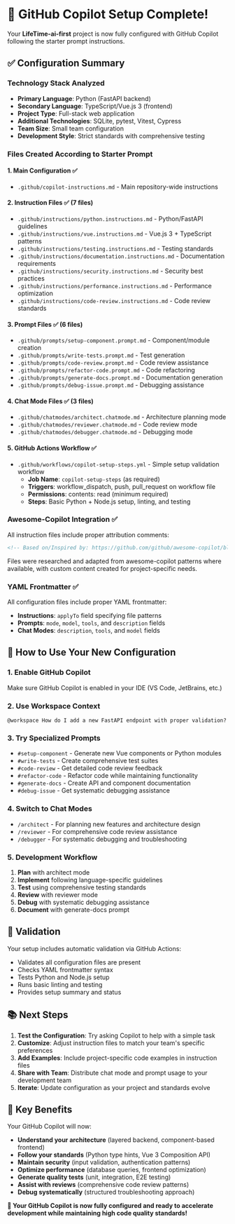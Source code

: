 # 🎉 GitHub Copilot Setup Complete!

Your **LifeTime-ai-first** project is now fully configured with GitHub Copilot following the starter prompt instructions.

## ✅ Configuration Summary

### Technology Stack Analyzed
- **Primary Language**: Python (FastAPI backend)
- **Secondary Language**: TypeScript/Vue.js 3 (frontend)
- **Project Type**: Full-stack web application
- **Additional Technologies**: SQLite, pytest, Vitest, Cypress
- **Team Size**: Small team configuration
- **Development Style**: Strict standards with comprehensive testing

### Files Created According to Starter Prompt

#### 1. Main Configuration ✅
- `.github/copilot-instructions.md` - Main repository-wide instructions

#### 2. Instruction Files ✅ (7 files)
- `.github/instructions/python.instructions.md` - Python/FastAPI guidelines
- `.github/instructions/vue.instructions.md` - Vue.js 3 + TypeScript patterns
- `.github/instructions/testing.instructions.md` - Testing standards
- `.github/instructions/documentation.instructions.md` - Documentation requirements
- `.github/instructions/security.instructions.md` - Security best practices
- `.github/instructions/performance.instructions.md` - Performance optimization
- `.github/instructions/code-review.instructions.md` - Code review standards

#### 3. Prompt Files ✅ (6 files)
- `.github/prompts/setup-component.prompt.md` - Component/module creation
- `.github/prompts/write-tests.prompt.md` - Test generation
- `.github/prompts/code-review.prompt.md` - Code review assistance
- `.github/prompts/refactor-code.prompt.md` - Code refactoring
- `.github/prompts/generate-docs.prompt.md` - Documentation generation
- `.github/prompts/debug-issue.prompt.md` - Debugging assistance

#### 4. Chat Mode Files ✅ (3 files)
- `.github/chatmodes/architect.chatmode.md` - Architecture planning mode
- `.github/chatmodes/reviewer.chatmode.md` - Code review mode
- `.github/chatmodes/debugger.chatmode.md` - Debugging mode

#### 5. GitHub Actions Workflow ✅
- `.github/workflows/copilot-setup-steps.yml` - Simple setup validation workflow
  - **Job Name**: `copilot-setup-steps` (as required)
  - **Triggers**: workflow_dispatch, push, pull_request on workflow file
  - **Permissions**: contents: read (minimum required)
  - **Steps**: Basic Python + Node.js setup, linting, and testing

### Awesome-Copilot Integration ✅

All instruction files include proper attribution comments:
```markdown
<!-- Based on/Inspired by: https://github.com/github/awesome-copilot/blob/main/instructions/[filename] -->
```

Files were researched and adapted from awesome-copilot patterns where available, with custom content created for project-specific needs.

### YAML Frontmatter ✅

All configuration files include proper YAML frontmatter:
- **Instructions**: `applyTo` field specifying file patterns
- **Prompts**: `mode`, `model`, `tools`, and `description` fields
- **Chat Modes**: `description`, `tools`, and `model` fields

## 🚀 How to Use Your New Configuration

### 1. Enable GitHub Copilot
Make sure GitHub Copilot is enabled in your IDE (VS Code, JetBrains, etc.)

### 2. Use Workspace Context
```
@workspace How do I add a new FastAPI endpoint with proper validation?
```

### 3. Try Specialized Prompts
- `#setup-component` - Generate new Vue components or Python modules
- `#write-tests` - Create comprehensive test suites
- `#code-review` - Get detailed code review feedback
- `#refactor-code` - Refactor code while maintaining functionality
- `#generate-docs` - Create API and component documentation
- `#debug-issue` - Get systematic debugging assistance

### 4. Switch to Chat Modes
- `/architect` - For planning new features and architecture design
- `/reviewer` - For comprehensive code review assistance
- `/debugger` - For systematic debugging and troubleshooting

### 5. Development Workflow
1. **Plan** with architect mode
2. **Implement** following language-specific guidelines
3. **Test** using comprehensive testing standards
4. **Review** with reviewer mode
5. **Debug** with systematic debugging assistance
6. **Document** with generate-docs prompt

## 🔧 Validation

Your setup includes automatic validation via GitHub Actions:
- Validates all configuration files are present
- Checks YAML frontmatter syntax
- Tests Python and Node.js setup
- Runs basic linting and testing
- Provides setup summary and status

## 📚 Next Steps

1. **Test the Configuration**: Try asking Copilot to help with a simple task
2. **Customize**: Adjust instruction files to match your team's specific preferences
3. **Add Examples**: Include project-specific code examples in instruction files
4. **Share with Team**: Distribute chat mode and prompt usage to your development team
5. **Iterate**: Update configuration as your project and standards evolve

## 🎯 Key Benefits

Your GitHub Copilot will now:
- **Understand your architecture** (layered backend, component-based frontend)
- **Follow your standards** (Python type hints, Vue 3 Composition API)
- **Maintain security** (input validation, authentication patterns)
- **Optimize performance** (database queries, frontend optimization)
- **Generate quality tests** (unit, integration, E2E testing)
- **Assist with reviews** (comprehensive code review patterns)
- **Debug systematically** (structured troubleshooting approach)

**🤖 Your GitHub Copilot is now fully configured and ready to accelerate development while maintaining high code quality standards!**